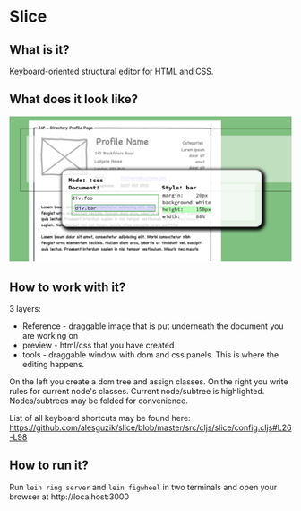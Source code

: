 # Slice

## What is it?

Keyboard-oriented structural editor for HTML and CSS.


## What does it look like?

![screenshot](https://raw.githubusercontent.com/alesguzik/slice/master/docs/screenshot.png)


## How to work with it?

3 layers:

* Reference - draggable image that is put underneath the document you are working on
* preview - html/css that you have created
* tools - draggable window with dom and css panels. This is where the editing happens.

On the left you create a dom tree and assign classes.
On the right you write rules for current node's classes.
Current node/subtree is highlighted. Nodes/subtrees may be folded
for convenience.

List of all keyboard shortcuts may be found here: https://github.com/alesguzik/slice/blob/master/src/cljs/slice/config.cljs#L26-L98

## How to run it?

Run `lein ring server` and `lein figwheel` in two terminals and open your browser at http://localhost:3000

